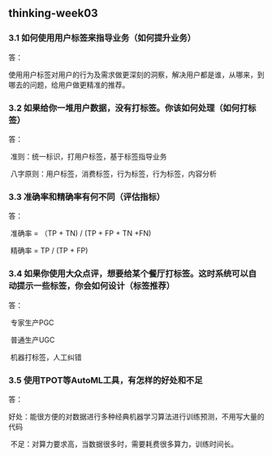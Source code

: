 ## thinking-week03

### 3.1 如何使用用户标签来指导业务（如何提升业务）

答：

​	使用用户标签对用户的行为及需求做更深刻的洞察，解决用户都是谁，从哪来，到哪去的问题，给用户做更精准的推荐。

### 3.2  如果给你一堆用户数据，没有打标签。你该如何处理（如何打标签）

答：

​	准则：统一标识，打用户标签，基于标签指导业务

​	八字原则：用户标签，消费标签，行为标签，行为标签，内容分析

### 3.3 准确率和精确率有何不同（评估指标）

答：

​	准确率 = （TP + TN) / (TP + FP + TN +FN)

​	精确率 =   TP / (TP + FP)

### 3.4 如果你使用大众点评，想要给某个餐厅打标签。这时系统可以自动提示一些标签，你会如何设计（标签推荐）

答：

​	专家生产PGC

​	普通生产UGC

​	机器打标签，人工纠错

### 3.5 使用TPOT等AutoML工具，有怎样的好处和不足

答：

​	好处：能很方便的对数据进行多种经典机器学习算法进行训练预测，不用写大量的代码

​	不足：对算力要求高，当数据很多时，需要耗费很多算力，训练时间长。